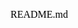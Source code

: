 <span style="caret-color: rgb(0, 0, 0); color: rgb(0, 0, 0); font-family: -webkit-standard; font-size: medium; font-style: normal; font-variant-caps: normal; font-weight: 400; letter-spacing: normal; orphans: auto; text-align: start; text-indent: 0px; text-transform: none; white-space: normal; widows: auto; word-spacing: 0px; -webkit-tap-highlight-color: rgba(26, 26, 26, 0.3); -webkit-text-size-adjust: auto; -webkit-text-stroke-width: 0px; text-decoration: none; display: inline !important; float: none;">README.md</span>